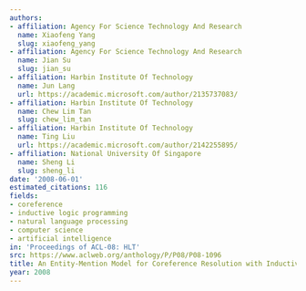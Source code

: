 ```yaml
---
authors:
- affiliation: Agency For Science Technology And Research
  name: Xiaofeng Yang
  slug: xiaofeng_yang
- affiliation: Agency For Science Technology And Research
  name: Jian Su
  slug: jian_su
- affiliation: Harbin Institute Of Technology
  name: Jun Lang
  url: https://academic.microsoft.com/author/2135737083/
- affiliation: Harbin Institute Of Technology
  name: Chew Lim Tan
  slug: chew_lim_tan
- affiliation: Harbin Institute Of Technology
  name: Ting Liu
  url: https://academic.microsoft.com/author/2142255895/
- affiliation: National University Of Singapore
  name: Sheng Li
  slug: sheng_li
date: '2008-06-01'
estimated_citations: 116
fields:
- coreference
- inductive logic programming
- natural language processing
- computer science
- artificial intelligence
in: 'Proceedings of ACL-08: HLT'
src: https://www.aclweb.org/anthology/P/P08/P08-1096
title: An Entity-Mention Model for Coreference Resolution with Inductive Logic Programming
year: 2008
---
```

